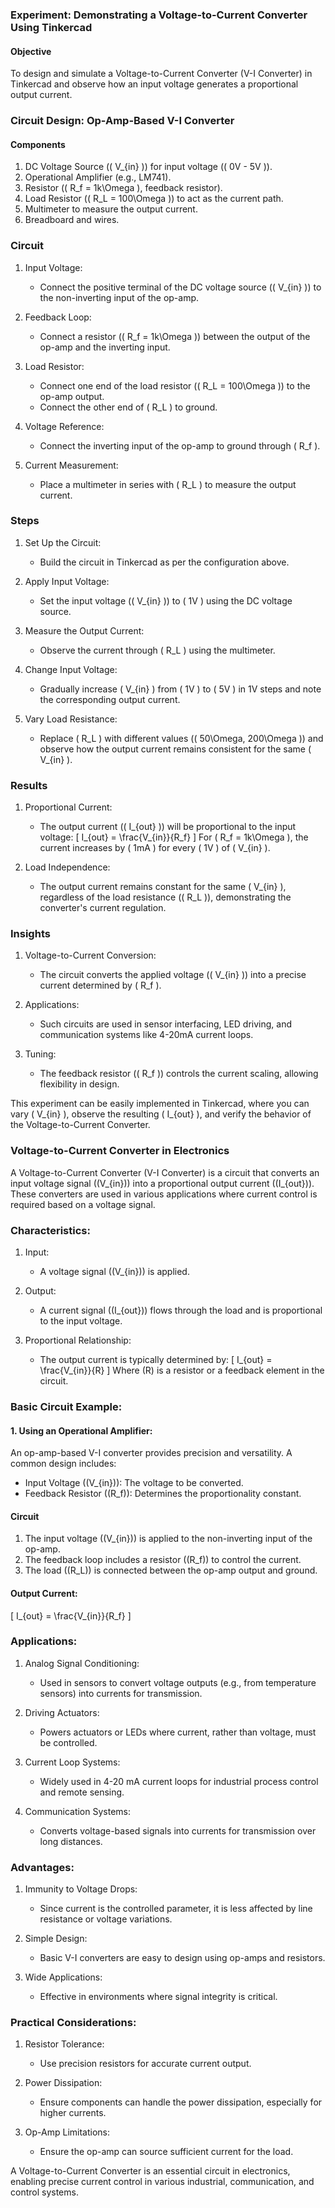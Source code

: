 ### Experiment: Demonstrating a Voltage-to-Current Converter Using Tinkercad

#### Objective

To design and simulate a Voltage-to-Current Converter (V-I Converter) in Tinkercad and observe how an input voltage generates a proportional output current.

### Circuit Design: Op-Amp-Based V-I Converter

#### Components

1. DC Voltage Source (\( V_{in} \)) for input voltage (\( 0V - 5V \)).
2. Operational Amplifier (e.g., LM741).
3. Resistor (\( R_f = 1k\Omega \), feedback resistor).
4. Load Resistor (\( R_L = 100\Omega \)) to act as the current path.
5. Multimeter to measure the output current.
6. Breadboard and wires.

### Circuit

1. Input Voltage:
   - Connect the positive terminal of the DC voltage source (\( V_{in} \)) to the non-inverting input of the op-amp.

2. Feedback Loop:
   - Connect a resistor (\( R_f = 1k\Omega \)) between the output of the op-amp and the inverting input.

3. Load Resistor:
   - Connect one end of the load resistor (\( R_L = 100\Omega \)) to the op-amp output.
   - Connect the other end of \( R_L \) to ground.

4. Voltage Reference:
   - Connect the inverting input of the op-amp to ground through \( R_f \).

5. Current Measurement:
   - Place a multimeter in series with \( R_L \) to measure the output current.

### Steps

1. Set Up the Circuit:
   - Build the circuit in Tinkercad as per the configuration above.

2. Apply Input Voltage:
   - Set the input voltage (\( V_{in} \)) to \( 1V \) using the DC voltage source.

3. Measure the Output Current:
   - Observe the current through \( R_L \) using the multimeter.

4. Change Input Voltage:
   - Gradually increase \( V_{in} \) from \( 1V \) to \( 5V \) in 1V steps and note the corresponding output current.

5. Vary Load Resistance:
   - Replace \( R_L \) with different values (\( 50\Omega, 200\Omega \)) and observe how the output current remains consistent for the same \( V_{in} \).

### Results

1. Proportional Current:
   - The output current (\( I_{out} \)) will be proportional to the input voltage:
     \[
     I_{out} = \frac{V_{in}}{R_f}
     \]
     For \( R_f = 1k\Omega \), the current increases by \( 1mA \) for every \( 1V \) of \( V_{in} \).

2. Load Independence:
   - The output current remains constant for the same \( V_{in} \), regardless of the load resistance (\( R_L \)), demonstrating the converter's current regulation.

### Insights

1. Voltage-to-Current Conversion:
   - The circuit converts the applied voltage (\( V_{in} \)) into a precise current determined by \( R_f \).

2. Applications:
   - Such circuits are used in sensor interfacing, LED driving, and communication systems like 4-20mA current loops.

3. Tuning:
   - The feedback resistor (\( R_f \)) controls the current scaling, allowing flexibility in design.

This experiment can be easily implemented in Tinkercad, where you can vary \( V_{in} \), observe the resulting \( I_{out} \), and verify the behavior of the Voltage-to-Current Converter.

### Voltage-to-Current Converter in Electronics

A Voltage-to-Current Converter (V-I Converter) is a circuit that converts an input voltage signal (\(V_{in}\)) into a proportional output current (\(I_{out}\)). These converters are used in various applications where current control is required based on a voltage signal.

### Characteristics:

1. Input:
   - A voltage signal (\(V_{in}\)) is applied.

2. Output:
   - A current signal (\(I_{out}\)) flows through the load and is proportional to the input voltage.

3. Proportional Relationship:
   - The output current is typically determined by:
     \[
     I_{out} = \frac{V_{in}}{R}
     \]
     Where \(R\) is a resistor or a feedback element in the circuit.

### Basic Circuit Example:

#### 1. Using an Operational Amplifier:

An op-amp-based V-I converter provides precision and versatility. A common design includes:
- Input Voltage (\(V_{in}\)): The voltage to be converted.
- Feedback Resistor (\(R_f\)): Determines the proportionality constant.

#### Circuit

1. The input voltage (\(V_{in}\)) is applied to the non-inverting input of the op-amp.
2. The feedback loop includes a resistor (\(R_f\)) to control the current.
3. The load (\(R_L\)) is connected between the op-amp output and ground.

#### Output Current:

\[
I_{out} = \frac{V_{in}}{R_f}
\]

### Applications:

1. Analog Signal Conditioning:
   - Used in sensors to convert voltage outputs (e.g., from temperature sensors) into currents for transmission.

2. Driving Actuators:
   - Powers actuators or LEDs where current, rather than voltage, must be controlled.

3. Current Loop Systems:
   - Widely used in 4-20 mA current loops for industrial process control and remote sensing.

4. Communication Systems:
   - Converts voltage-based signals into currents for transmission over long distances.

### Advantages:

1. Immunity to Voltage Drops:
   - Since current is the controlled parameter, it is less affected by line resistance or voltage variations.

2. Simple Design:
   - Basic V-I converters are easy to design using op-amps and resistors.

3. Wide Applications:
   - Effective in environments where signal integrity is critical.

### Practical Considerations:

1. Resistor Tolerance:
   - Use precision resistors for accurate current output.

2. Power Dissipation:
   - Ensure components can handle the power dissipation, especially for higher currents.

3. Op-Amp Limitations:
   - Ensure the op-amp can source sufficient current for the load.

A Voltage-to-Current Converter is an essential circuit in electronics, enabling precise current control in various industrial, communication, and control systems.
